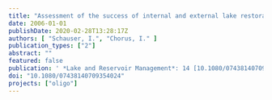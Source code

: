 ```yaml
---
title: "Assessment of the success of internal and external lake restoration measures in two Berlin lakes"
date: 2006-01-01
publishDate: 2020-02-28T13:28:17Z
authors: [ "Schauser, I.", "Chorus, I." ]
publication_types: ["2"]
abstract: ""
featured: false
publication: ' *Lake and Reservoir Management*: 14 [10.1080/07438140709354024](https://doi.org/10.1080/07438140709354024)'
doi: "10.1080/07438140709354024"
projects: ["oligo"]
---
```


